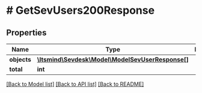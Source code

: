 # # GetSevUsers200Response

## Properties

Name | Type | Description | Notes
------------ | ------------- | ------------- | -------------
**objects** | [**\Itsmind\Sevdesk\Model\ModelSevUserResponse[]**](ModelSevUserResponse.md) |  |
**total** | **int** |  | [optional]

[[Back to Model list]](../../README.md#models) [[Back to API list]](../../README.md#endpoints) [[Back to README]](../../README.md)
